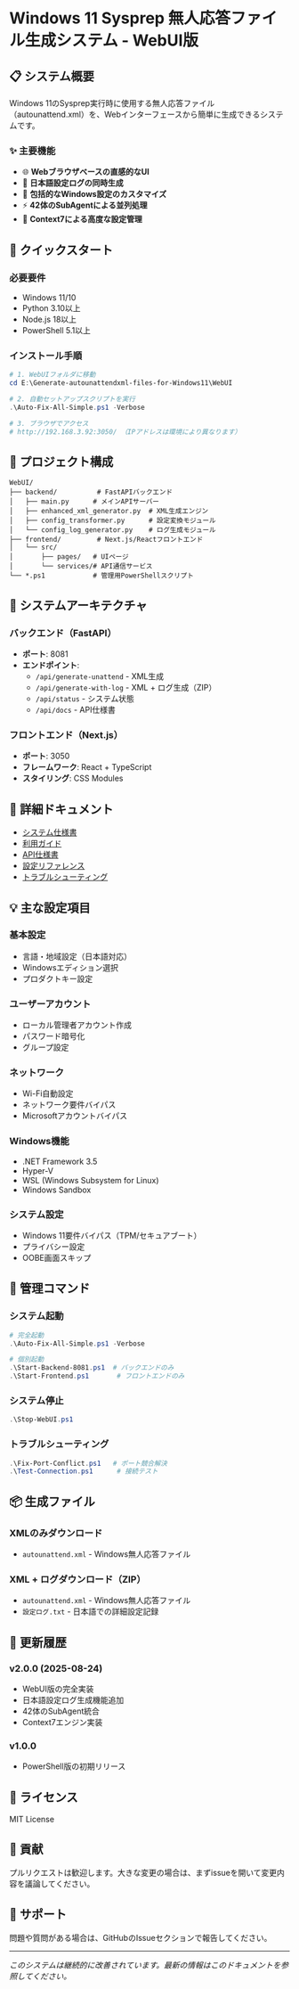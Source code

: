 # Windows 11 Sysprep 無人応答ファイル生成システム - WebUI版

## 📋 システム概要

Windows 11のSysprep実行時に使用する無人応答ファイル（autounattend.xml）を、Webインターフェースから簡単に生成できるシステムです。

### ✨ 主要機能

- 🌐 **Webブラウザベースの直感的なUI**
- 📝 **日本語設定ログの同時生成**
- 🔧 **包括的なWindows設定のカスタマイズ**
- ⚡ **42体のSubAgentによる並列処理**
- 🔄 **Context7による高度な設定管理**

## 🚀 クイックスタート

### 必要要件

- Windows 11/10
- Python 3.10以上
- Node.js 18以上
- PowerShell 5.1以上

### インストール手順

```powershell
# 1. WebUIフォルダに移動
cd E:\Generate-autounattendxml-files-for-Windows11\WebUI

# 2. 自動セットアップスクリプトを実行
.\Auto-Fix-All-Simple.ps1 -Verbose

# 3. ブラウザでアクセス
# http://192.168.3.92:3050/ （IPアドレスは環境により異なります）
```

## 📁 プロジェクト構成

```
WebUI/
├── backend/          # FastAPIバックエンド
│   ├── main.py      # メインAPIサーバー
│   ├── enhanced_xml_generator.py  # XML生成エンジン
│   ├── config_transformer.py      # 設定変換モジュール
│   └── config_log_generator.py    # ログ生成モジュール
├── frontend/         # Next.js/Reactフロントエンド
│   └── src/
│       ├── pages/   # UIページ
│       └── services/# API通信サービス
└── *.ps1            # 管理用PowerShellスクリプト
```

## 🔌 システムアーキテクチャ

### バックエンド（FastAPI）
- **ポート**: 8081
- **エンドポイント**: 
  - `/api/generate-unattend` - XML生成
  - `/api/generate-with-log` - XML + ログ生成（ZIP）
  - `/api/status` - システム状態
  - `/api/docs` - API仕様書

### フロントエンド（Next.js）
- **ポート**: 3050
- **フレームワーク**: React + TypeScript
- **スタイリング**: CSS Modules

## 📖 詳細ドキュメント

- [システム仕様書](./システム仕様書/システム詳細仕様.md)
- [利用ガイド](./利用ガイド/使い方ガイド.md)
- [API仕様書](./API仕様書/API仕様.md)
- [設定リファレンス](./設定リファレンス/設定項目一覧.md)
- [トラブルシューティング](./トラブルシューティング/問題解決ガイド.md)

## 💡 主な設定項目

### 基本設定
- 言語・地域設定（日本語対応）
- Windowsエディション選択
- プロダクトキー設定

### ユーザーアカウント
- ローカル管理者アカウント作成
- パスワード暗号化
- グループ設定

### ネットワーク
- Wi-Fi自動設定
- ネットワーク要件バイパス
- Microsoftアカウントバイパス

### Windows機能
- .NET Framework 3.5
- Hyper-V
- WSL (Windows Subsystem for Linux)
- Windows Sandbox

### システム設定
- Windows 11要件バイパス（TPM/セキュアブート）
- プライバシー設定
- OOBE画面スキップ

## 🔧 管理コマンド

### システム起動
```powershell
# 完全起動
.\Auto-Fix-All-Simple.ps1 -Verbose

# 個別起動
.\Start-Backend-8081.ps1  # バックエンドのみ
.\Start-Frontend.ps1       # フロントエンドのみ
```

### システム停止
```powershell
.\Stop-WebUI.ps1
```

### トラブルシューティング
```powershell
.\Fix-Port-Conflict.ps1   # ポート競合解決
.\Test-Connection.ps1      # 接続テスト
```

## 📦 生成ファイル

### XMLのみダウンロード
- `autounattend.xml` - Windows無人応答ファイル

### XML + ログダウンロード（ZIP）
- `autounattend.xml` - Windows無人応答ファイル
- `設定ログ.txt` - 日本語での詳細設定記録

## 🔄 更新履歴

### v2.0.0 (2025-08-24)
- WebUI版の完全実装
- 日本語設定ログ生成機能追加
- 42体のSubAgent統合
- Context7エンジン実装

### v1.0.0
- PowerShell版の初期リリース

## 📝 ライセンス

MIT License

## 🤝 貢献

プルリクエストは歓迎します。大きな変更の場合は、まずissueを開いて変更内容を議論してください。

## 📧 サポート

問題や質問がある場合は、GitHubのIssueセクションで報告してください。

---

*このシステムは継続的に改善されています。最新の情報はこのドキュメントを参照してください。*